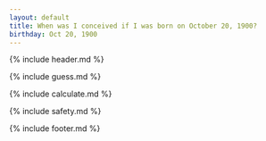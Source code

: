 ```yaml
---
layout: default
title: When was I conceived if I was born on October 20, 1900?
birthday: Oct 20, 1900
---
```


{% include header.md %}

{% include guess.md %}

{% include calculate.md %}

{% include safety.md %}

{% include footer.md %}




